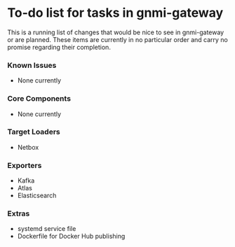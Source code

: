 # To-do list for tasks in gnmi-gateway
This is a running list of changes that would be nice to see in gnmi-gateway or
are planned. These items are currently in no particular order and carry no
promise regarding their completion.

### Known Issues
- None currently

### Core Components
- None currently

### Target Loaders
- Netbox

### Exporters
- Kafka
- Atlas
- Elasticsearch

### Extras
- systemd service file
- Dockerfile for Docker Hub publishing
